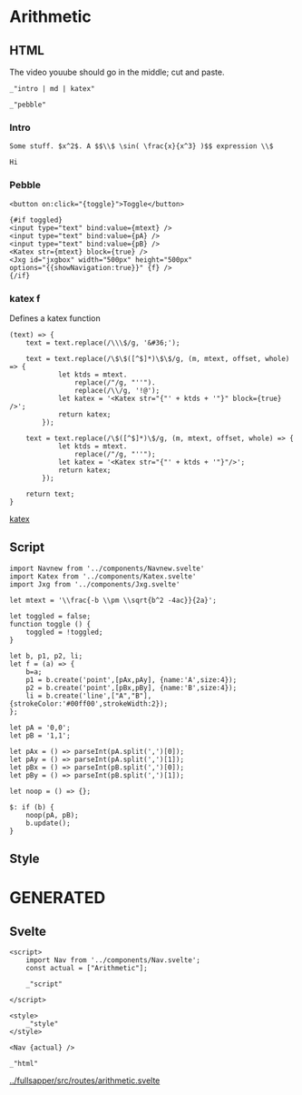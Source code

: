 # Arithmetic

## HTML

The video youube should go in the middle; cut and paste. 

    _"intro | md | katex"

    _"pebble"


### Intro

    Some stuff. $x^2$. A $$\\$ \sin( \frac{x}{x^3} )$$ expression \\$ 

    Hi

### Pebble
    
    <button on:click="{toggle}">Toggle</button>

    {#if toggled}
    <input type="text" bind:value={mtext} />
    <input type="text" bind:value={pA} />
    <input type="text" bind:value={pB} />
    <Katex str={mtext} block={true} />
    <Jxg id="jxgbox" width="500px" height="500px"
    options="{{showNavigation:true}}" {f} />
    {/if}


### katex f

Defines a katex function

    (text) => {
        text = text.replace(/\\\$/g, '&#36;');
        
        text = text.replace(/\$\$([^$]*)\$\$/g, (m, mtext, offset, whole) => {
                let ktds = mtext.
                    replace(/"/g, "''").
                    replace(/\\/g, '!@');
                let katex = '<Katex str="{"' + ktds + '"}" block={true} />';
                return katex;
            });

        text = text.replace(/\$([^$]*)\$/g, (m, mtext, offset, whole) => {
                let ktds = mtext.
                    replace(/"/g, "''");
                let katex = '<Katex str="{"' + ktds + '"}"/>';
                return katex;
            });

        return text;
    }

[katex](# "define:")


## Script
    
    import Navnew from '../components/Navnew.svelte'
    import Katex from '../components/Katex.svelte'
    import Jxg from '../components/Jxg.svelte'

    let mtext = '\\frac{-b \\pm \\sqrt{b^2 -4ac}}{2a}';

    let toggled = false;
    function toggle () {
        toggled = !toggled;
    }

    let b, p1, p2, li;
    let f = (a) => {
        b=a;
        p1 = b.create('point',[pAx,pAy], {name:'A',size:4});
        p2 = b.create('point',[pBx,pBy], {name:'B',size:4});
        li = b.create('line',["A","B"], {strokeColor:'#00ff00',strokeWidth:2});
    };

    let pA = '0,0';
    let pB = '1,1';

    let pAx = () => parseInt(pA.split(',')[0]);
    let pAy = () => parseInt(pA.split(',')[1]);
    let pBx = () => parseInt(pB.split(',')[0]);
    let pBy = () => parseInt(pB.split(',')[1]);

    let noop = () => {};

    $: if (b) {
        noop(pA, pB);
        b.update();
    }



## Style


# GENERATED

## Svelte

    <script>
        import Nav from '../components/Nav.svelte';
        const actual = ["Arithmetic"];

        _"script"
    
    </script>

    <style>
        _"style"
    </style>

    <Nav {actual} />

    _"html"

[../fullsapper/src/routes/arithmetic.svelte](# "save:")

